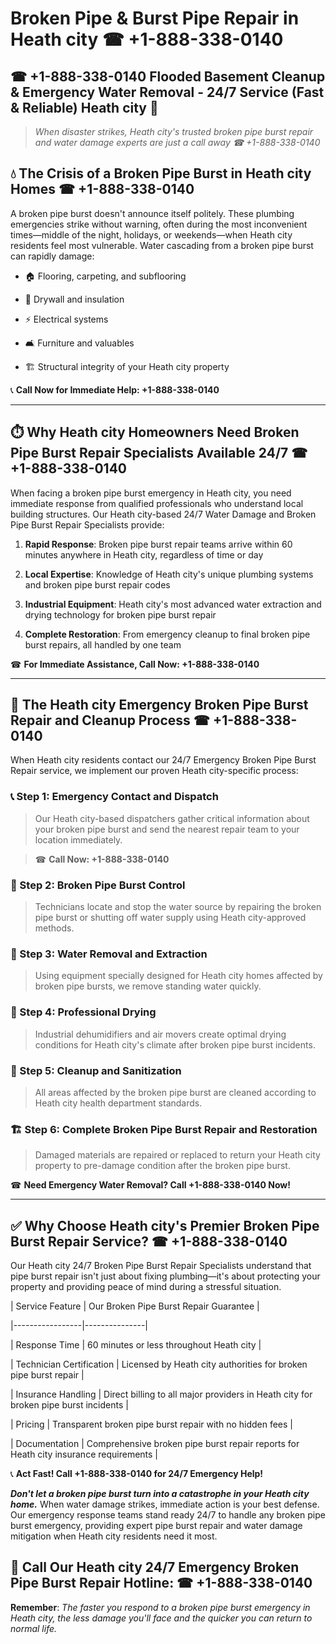 # Broken Pipe & Burst Pipe Repair in Heath city ☎ +1-888-338-0140  
## ☎ +1-888-338-0140 Flooded Basement Cleanup & Emergency Water Removal - 24/7 Service (Fast & Reliable) Heath city 🚨  

> *When disaster strikes, Heath city's trusted broken pipe burst repair and water damage experts are just a call away ☎ +1-888-338-0140*  

## 💧 The Crisis of a Broken Pipe Burst in Heath city Homes ☎ +1-888-338-0140  

A broken pipe burst doesn't announce itself politely. These plumbing emergencies strike without warning, often during the most inconvenient times—middle of the night, holidays, or weekends—when Heath city residents feel most vulnerable. Water cascading from a broken pipe burst can rapidly damage:  

* 🏠 Flooring, carpeting, and subflooring  
* 🧱 Drywall and insulation  
* ⚡ Electrical systems  
* 🛋️ Furniture and valuables  
* 🏗️ Structural integrity of your Heath city property  

📞 **Call Now for Immediate Help: +1-888-338-0140**  

---  

## ⏱️ Why Heath city Homeowners Need Broken Pipe Burst Repair Specialists Available 24/7 ☎ +1-888-338-0140  

When facing a broken pipe burst emergency in Heath city, you need immediate response from qualified professionals who understand local building structures. Our Heath city-based 24/7 Water Damage and Broken Pipe Burst Repair Specialists provide:  

1. **Rapid Response**: Broken pipe burst repair teams arrive within 60 minutes anywhere in Heath city, regardless of time or day  
2. **Local Expertise**: Knowledge of Heath city's unique plumbing systems and broken pipe burst repair codes  
3. **Industrial Equipment**: Heath city's most advanced water extraction and drying technology for broken pipe burst repair  
4. **Complete Restoration**: From emergency cleanup to final broken pipe burst repairs, all handled by one team  

☎ **For Immediate Assistance, Call Now: +1-888-338-0140**  

---  

## 🔧 The Heath city Emergency Broken Pipe Burst Repair and Cleanup Process ☎ +1-888-338-0140  

When Heath city residents contact our 24/7 Emergency Broken Pipe Burst Repair service, we implement our proven Heath city-specific process:  

### 📞 Step 1: Emergency Contact and Dispatch  
> Our Heath city-based dispatchers gather critical information about your broken pipe burst and send the nearest repair team to your location immediately.  
> ☎ **Call Now: +1-888-338-0140**  

### 🚿 Step 2: Broken Pipe Burst Control  
> Technicians locate and stop the water source by repairing the broken pipe burst or shutting off water supply using Heath city-approved methods.  

### 🌊 Step 3: Water Removal and Extraction  
> Using equipment specially designed for Heath city homes affected by broken pipe bursts, we remove standing water quickly.  

### 💨 Step 4: Professional Drying  
> Industrial dehumidifiers and air movers create optimal drying conditions for Heath city's climate after broken pipe burst incidents.  

### 🧼 Step 5: Cleanup and Sanitization  
> All areas affected by the broken pipe burst are cleaned according to Heath city health department standards.  

### 🏗️ Step 6: Complete Broken Pipe Burst Repair and Restoration  
> Damaged materials are repaired or replaced to return your Heath city property to pre-damage condition after the broken pipe burst.  

☎ **Need Emergency Water Removal? Call +1-888-338-0140 Now!**  

---  

## ✅ Why Choose Heath city's Premier Broken Pipe Burst Repair Service? ☎ +1-888-338-0140  

Our Heath city 24/7 Broken Pipe Burst Repair Specialists understand that pipe burst repair isn't just about fixing plumbing—it's about protecting your property and providing peace of mind during a stressful situation.  

| Service Feature | Our Broken Pipe Burst Repair Guarantee |  
|-----------------|---------------|  
| Response Time | 60 minutes or less throughout Heath city |  
| Technician Certification | Licensed by Heath city authorities for broken pipe burst repair |  
| Insurance Handling | Direct billing to all major providers in Heath city for broken pipe burst incidents |  
| Pricing | Transparent broken pipe burst repair with no hidden fees |  
| Documentation | Comprehensive broken pipe burst repair reports for Heath city insurance requirements |  

📞 **Act Fast! Call +1-888-338-0140 for 24/7 Emergency Help!**  

***Don't let a broken pipe burst turn into a catastrophe in your Heath city home.*** When water damage strikes, immediate action is your best defense. Our emergency response teams stand ready 24/7 to handle any broken pipe burst emergency, providing expert pipe burst repair and water damage mitigation when Heath city residents need it most.  

## 📱 Call Our Heath city 24/7 Emergency Broken Pipe Burst Repair Hotline: ☎ +1-888-338-0140  

**Remember**: *The faster you respond to a broken pipe burst emergency in Heath city, the less damage you'll face and the quicker you can return to normal life.*